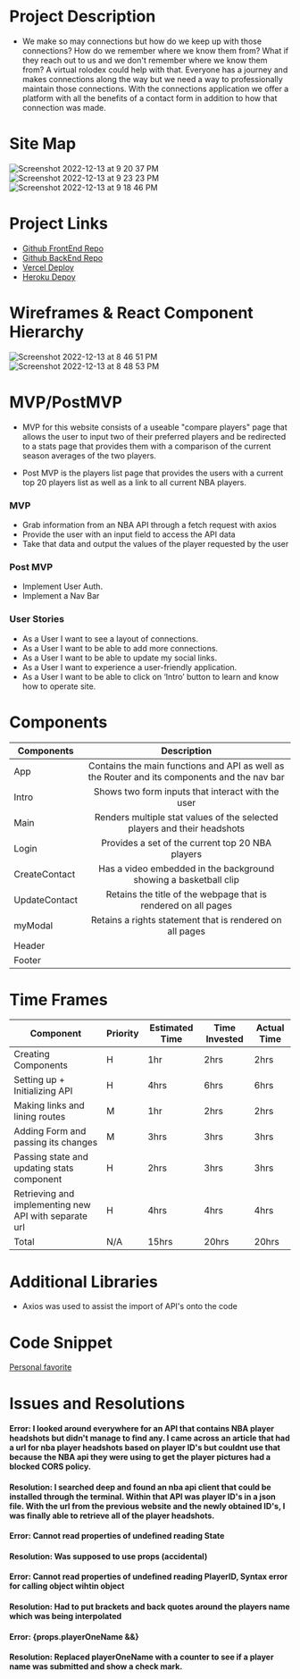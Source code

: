 # Project Description
- We make so may connections but how do we keep up with those connections? How do we remember where we know them from? What if they reach out to us and we don't remember where we know them from? A virtual rolodex could help with that. Everyone has a journey and makes connections along the way but we need a way to professionally maintain those connections. With the connections application we offer a platform with all the benefits of a contact form in addition to how that connection was made.

# Site Map

![Screenshot 2022-12-13 at 9 20 37 PM](https://user-images.githubusercontent.com/114895439/207490970-1b82bd43-517f-4a5c-b30e-58d693dddcc4.png)
![Screenshot 2022-12-13 at 9 23 23 PM](https://user-images.githubusercontent.com/114895439/207491295-55767cc8-c920-4b14-acbf-41a7a30b40a6.png)
![Screenshot 2022-12-13 at 9 18 46 PM](https://user-images.githubusercontent.com/114895439/207491368-89d7c38a-2e72-4be9-b351-e7eb27038c1e.png)



# Project Links
- [Github FrontEnd Repo](https://github.com/shamzaali7/connection-frontend-api)
- [Github BackEnd Repo](https://github.com/shamzaali7/connection-backend-api)
- [Vercel Deploy](https://connection-frontend-api.vercel.app/main)
- [Heroku Depoy](https://github.com/shamzaali7/connection-backend-api)

# Wireframes & React Component Hierarchy
![Screenshot 2022-12-13 at 8 46 51 PM](https://user-images.githubusercontent.com/114895439/207485548-2fd2177e-4289-4ec1-b320-7cbe51e4f439.png)
![Screenshot 2022-12-13 at 8 48 53 PM](https://user-images.githubusercontent.com/114895439/207485781-69cae0ee-2fd3-4610-a219-0cd139ef6ec4.png)

# MVP/PostMVP
- MVP for this website consists of a useable "compare players" page that allows the user to input two of their preferred players and be redirected to a stats page that provides them with a comparison of the current season averages of the two players.

- Post MVP is the players list page that provides the users with a current top 20 players list as well as a link to all current NBA players. 

### MVP
- Grab information from an NBA API through a fetch request with axios
- Provide the user with an input field to access the API data
- Take that data and output the values of the player requested by the user

### Post MVP
- Implement User Auth.
- Implement a Nav Bar 

### User Stories
- As a User I want to see a layout of connections.
- As a User I want to be able to add more connections.
- As a User I want to be able to update my social links.
- As a User I want to experience a user-friendly application.
- As a User I want to be able to click on ‘Intro’ button to learn and know how to operate site. 

# Components

| Components   | Description                                                                                 |
|------------- |:-------------------------------------------------------------------------------------------:|
| App          | Contains the main functions and API as well as the Router and its components and the nav bar|
| Intro        | Shows two form inputs that interact with the user                                           |
| Main         | Renders multiple stat values of the selected players and their headshots                    |
| Login        | Provides a set of the current top 20 NBA players                                            |
| CreateContact| Has a video embedded in the background showing a basketball clip                            |
| UpdateContact| Retains the title of the webpage that is rendered on all pages                              |
| myModal      | Retains a rights statement that is rendered on all pages                                    |
| Header       |
| Footer       |

# Time Frames

Component | Priority | Estimated Time | Time Invested | Actual Time
---- | ---- | ---- | ---- | ----
Creating Components | H | 1hr | 2hrs | 2hrs   
Setting up + Initializing API | H | 4hrs | 6hrs | 6hrs
Making links and lining routes | M | 1hr | 2hrs | 2hrs
Adding Form and passing its changes | M | 3hrs | 3hrs | 3hrs
Passing state and updating stats component | H | 2hrs | 3hrs | 3hrs
Retrieving and implementing new API with separate url | H | 4hrs | 4hrs | 4hrs
Total | N/A | 15hrs | 20hrs | 20hrs

# Additional Libraries
- Axios was used to assist the import of API's onto the code

# Code Snippet
[Personal favorite](src/Assets/Code-Snippet.jpg)

# Issues and Resolutions

#### Error: I looked around everywhere for an API that contains NBA player headshots but didn't manage to find any. I came across an article that had a url for nba player headshots based on player ID's but couldnt use that because the NBA api they were using to get the player pictures had a blocked CORS policy. 
#### Resolution: I searched deep and found an nba api client that could be installed through the terminal. Within that API was player ID's in a json file. With the url from the previous website and the newly obtained ID's, I was finally able to retrieve all of the player headshots.

#### Error: Cannot read properties of undefined reading State
#### Resolution: Was supposed to use props (accidental)

#### Error: Cannot read properties of undefined reading PlayerID, Syntax error for calling object wihtin object
#### Resolution: Had to put brackets and back quotes around the players name which was being interpolated

#### Error: {props.playerOneName &&}
#### Resolution: Replaced playerOneName with a counter to see if a player name was submitted and show a check mark.
